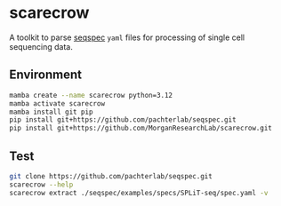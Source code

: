 # scarecrow

A toolkit to parse [seqspec](https://github.com/pachterlab/seqspec) `yaml` files for processing of single cell sequencing data.

## Environment
```bash
mamba create --name scarecrow python=3.12
mamba activate scarecrow
mamba install git pip
pip install git+https://github.com/pachterlab/seqspec.git
pip install git+https://github.com/MorganResearchLab/scarecrow.git
```

## Test
```bash
git clone https://github.com/pachterlab/seqspec.git
scarecrow --help
scarecrow extract ./seqspec/examples/specs/SPLiT-seq/spec.yaml -v
```
